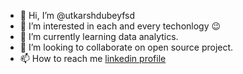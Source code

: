 - 👋 Hi, I’m @utkarshdubeyfsd
- 👀 I’m interested in each and every techonlogy 😉
- 🌱 I’m currently learning data analytics.
- 💞️ I’m looking to collaborate on open source project.
- 📫 How to reach me [linkedin profile](www.linkedin.com/in/utkarsh-dubey-276abb181)

<!---
utkarshdubeyfsd/utkarshdubeyfsd is a ✨ special ✨ repository because its `README.md` (this file) appears on your GitHub profile.
You can click the Preview link to take a look at your changes.
--->
